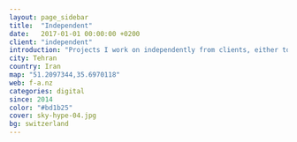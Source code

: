 ```yaml
---
layout: page_sidebar
title:  "Independent"
date:   2017-01-01 00:00:00 +0200
client: "independent"
introduction: "Projects I work on independently from clients, either to learn, or just for the fun of it. Enjoy!"
city: Tehran
country: Iran
map: "51.2097344,35.6970118"
web: f-a.nz
categories: digital
since: 2014
color: "#bd1b25"
cover: sky-hype-04.jpg
bg: switzerland
---
```

